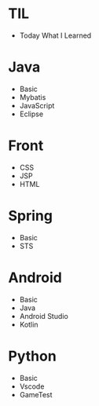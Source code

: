 # TIL
- Today What I Learned

# Java
  - Basic
  - Mybatis
  - JavaScript
  - Eclipse
  
# Front
  - CSS
  - JSP
  - HTML
  
# Spring
  - Basic
  - STS

# Android
  - Basic
  - Java
  - Android Studio
  - Kotlin
  
# Python
  - Basic
  - Vscode
  - GameTest
